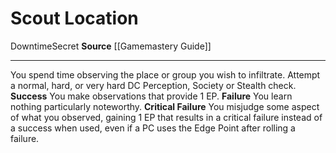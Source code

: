 ﻿---
actions: null
cost: null
element: null
frequency: null
id: '469'
name: Scout Location
rarity: Common
requirement: null
school: null
source: '[[DATABASE/source/Gamemastery Guide|Gamemastery Guide]]'
trait:
- '[[DATABASE/trait/Downtime|Downtime]]'
- '[[DATABASE/trait/Secret|Secret]]'
trigger: null
type: Action

---
# Scout Location

<span class="item-trait">Downtime</span><span class="item-trait">Secret</span>
**Source** [[Gamemastery Guide]]

---
You spend time observing the place or group you wish to infiltrate. Attempt a normal, hard, or very hard DC Perception, Society or Stealth check. 
**Success** You make observations that provide 1 EP.
**Failure** You learn nothing particularly noteworthy.
**Critical Failure** You misjudge some aspect of what you observed, gaining 1 EP that results in a critical failure instead of a success when used, even if a PC uses the Edge Point after rolling a failure.